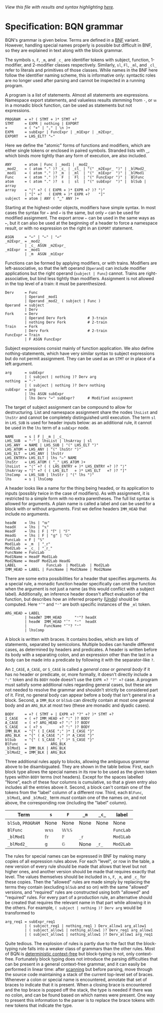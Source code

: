 *View this file with results and syntax highlighting [here](https://mlochbaum.github.io/BQN/spec/grammar.html).*

# Specification: BQN grammar

BQN's grammar is given below. Terms are defined in a [BNF](https://en.wikipedia.org/wiki/Backus%E2%80%93Naur_form) variant. However, handling special names properly is possible but difficult in BNF, so they are explained in text along with the block grammar.

The symbols `s`, `F`, `_m`, and `_c_` are identifier tokens with subject, function, 1-modifier, and 2-modifier classes respectively. Similarly, `sl`, `Fl`, `_ml`, and `_cl_` refer to literals and primitives of those classes. While names in the BNF here follow the identifier naming scheme, this is informative only: syntactic roles are no longer used after parsing and cannot be inspected in a running program.

A program is a list of statements. Almost all statements are expressions. Namespace export statements, and valueless results stemming from `·`, or `𝕨` in a monadic block function, can be used as statements but not expressions.

    PROGRAM  = ⋄? ( STMT ⋄ )* STMT ⋄?
    STMT     = EXPR | nothing | EXPORT
    ⋄        = ( "⋄" | "," | \n )+
    EXPR     = subExpr | FuncExpr | _m1Expr | _m2Expr_
    EXPORT   = LHS_ELT? "⇐"

Here we define the "atomic" forms of functions and modifiers, which are either single tokens or enclosed in paired symbols. Stranded lists with `‿`, which binds more tightly than any form of execution, are also included.

    ANY      = atom | Func | _mod1 | _mod2_
    _mod2_   = ( atom "." )? _c_ | _cl_ | "(" _m2Expr_ ")" | _blMod2_
    _mod1    = ( atom "." )? _m  | _ml  | "(" _m1Expr  ")" | _blMod1
    Func     = ( atom "." )?  F  |  Fl  | "(" FuncExpr ")" |  BlFunc
    atom     = ( atom "." )?  s  |  sl  | "(" subExpr  ")" |  blSub | array
    array    = "⟨" ⋄? ( ( EXPR ⋄ )* EXPR ⋄? )? "⟩"
             | "[" ⋄?   ( EXPR ⋄ )* EXPR ⋄?    "]"
    subject  = atom | ANY ( "‿" ANY )+

Starting at the highest-order objects, modifiers have simple syntax. In most cases the syntax for `←` and `↩` is the same, but only `↩` can be used for modified assignment. The export arrow `⇐` can be used in the same ways as `←`, but it can also be used at the beginning of a header to force a namespace result, or with no expression on the right in an `EXPORT` statement.

    ASGN     = "←" | "⇐" | "↩"
    _m2Expr_ = _mod2_
             | _c_ ASGN _m2Expr_
    _m1Expr  = _mod1
             | _m  ASGN _m1Expr

Functions can be formed by applying modifiers, or with trains. Modifiers are left-associative, so that the left operand (`Operand`) can include modifier applications but the right operand (`subject | Func`) cannot. Trains are right-associative, but bind less tightly than modifiers. Assignment is not allowed in the top level of a train: it must be parenthesized.

    Derv     = Func
             | Operand _mod1
             | Operand _mod2_ ( subject | Func )
    Operand  = subject
             | Derv
    Fork     = Derv
             | Operand Derv Fork          # 3-train
             | nothing Derv Fork          # 2-train
    Train    = Fork
             | Derv Fork                  # 2-train
    FuncExpr = Train
             | F ASGN FuncExpr

Subject expressions consist mainly of function application. We also define nothing-statements, which have very similar syntax to subject expressions but do not permit assignment. They can be used as an `STMT` or in place of a left argument.

    arg      = subExpr
             | ( subject | nothing )? Derv arg
    nothing  = "·"
             | ( subject | nothing )? Derv nothing
    subExpr  = arg
             | lhs ASGN subExpr
             | lhs Derv "↩" subExpr?      # Modified assignment

The target of subject assignment can be compound to allow for destructuring. List and namespace assignment share the nodes `lhsList` and `lhsStr` and cannot be completely distinguished until execution. The term `sl` in `LHS_SUB` is used for header inputs below: as an additional rule, it cannot be used in the `lhs` term of a `subExpr` node.

    NAME     = s | F | _m | _c_
    LHS_SUB  = "·" | lhsList | lhsArray | sl
    LHS_ANY  = NAME | LHS_SUB | "(" LHS_ELT ")"
    LHS_ATOM = LHS_ANY | "(" lhsStr ")"
    LHS_ELT  = LHS_ANY | lhsStr
    LHS_ENTRY= LHS_ELT | lhs "⇐" NAME
    lhsStr   = LHS_ATOM ( "‿" LHS_ATOM )+
    lhsList  = "⟨" ⋄? ( ( LHS_ENTRY ⋄ )* LHS_ENTRY ⋄? )? "⟩"
    lhsArray = "[" ⋄? ( ( LHS_ELT   ⋄ )* LHS_ELT   ⋄? )? "]"
    lhsComp  = LHS_SUB | lhsStr | "(" lhs ")"
    lhs      = s | lhsComp

A header looks like a name for the thing being headed, or its application to inputs (possibly twice in the case of modifiers). As with assignment, it is restricted to a simple form with no extra parentheses. The full list syntax is allowed for arguments. A plain name is called a label and can be used for a block with or without arguments. First we define headers `IMM_HEAD` that include no arguments.

    headW    = lhs | "𝕨"
    headX    = lhs | "𝕩"
    HeadF    = lhs | F | "𝕗" | "𝔽"
    HeadG    = lhs | F | "𝕘" | "𝔾"
    FuncLab  = F | "𝕊"
    Mod1Lab  = _m  | "_𝕣"
    Mod2Lab  = _c_ | "_𝕣_"
    FuncName = FuncLab
    Mod1Name = HeadF Mod1Lab
    Mod2Name = HeadF Mod2Lab HeadG
    LABEL    =         FuncLab  | Mod1Lab  | Mod2Lab
    IMM_HEAD = LABEL | FuncName | Mod1Name | Mod2Name

There are some extra possibilities for a header that specifies arguments. As a special rule, a monadic function header specifically can omit the function when the argument is not just a name (as this would conflict with a subject label). Additionally, an inference header doesn't affect evaluation of the function, but describes how an inferred property ([Undo](inferred.md#undo)) should be computed. Here `"˜"` and `"⁼"` are both specific instances of the `_ml` token.

    ARG_HEAD = LABEL
             | headW? IMM_HEAD      "⁼"? headX
             | headW  IMM_HEAD "˜"  "⁼"  headX
             |        FuncName "˜"? "⁼"
             | lhsComp

A block is written with braces. It contains bodies, which are lists of statements, separated by semicolons. Multiple bodies can handle different cases, as determined by headers and predicates. A header is written before its body with a separating colon, and an expression other than the last in a body can be made into a predicate by following it with the separator-like `?`.

An `I_CASE`, `A_CASE`, or `S_CASE` is called a *general case* or *general body* if it has no header or predicate, or, more formally, it doesn't directly include a `":"` token and its `BODY` node doesn't use the `EXPR ⋄? "?" ⋄?` case. A program must satisfy some additional rules regarding general cases, but these are not needed to resolve the grammar and shouldn't strictly be considered part of it. First, no general body can appear before a body that isn't general in a block. Second, a `IMM_BLK` or `blSub` can directly contain at most one general body and an `ARG_BLK` at most two (these are monadic and dyadic cases).

    BODY     = ⋄? ( STMT ⋄ | EXPR ⋄? "?" ⋄? )* STMT ⋄?
    I_CASE   = ( ⋄? IMM_HEAD ⋄? ":" )? BODY
    A_CASE   = ( ⋄? ARG_HEAD ⋄? ":" )? BODY
    S_CASE   = ( ⋄? s        ⋄? ":" )? BODY
    IMM_BLK  = "{" ( I_CASE ";" )* I_CASE "}"
    ARG_BLK  = "{" ( A_CASE ";" )* A_CASE "}"
    blSub    = "{" ( S_CASE ";" )* S_CASE "}"
    BlFunc   =           ARG_BLK
    _blMod1  = IMM_BLK | ARG_BLK
    _blMod2_ = IMM_BLK | ARG_BLK

Three additional rules apply to blocks, allowing the ambiguous grammar above to be disambiguated. They are shown in the table below. First, each block type allows the special names in its row to be used as the given token types within `BODY` terms (not headers). Except for the spaces labelled "None", each of these four columns is cumulative, so that a given entry also includes all the entries above it. Second, a block can't contain one of the tokens from the "label" column of a different row. Third, each `BlFunc`, `_blMod1`, and `_blMod2_` term *must* contain one of the names on, and not above, the corresponding row (including the "label" column).

| Term               | `s`    | `F`    | `_m`    | `_c_`    | label
|--------------------|--------|--------|---------|----------|-------
| `blSub`, `PROGRAM` | None   | None   | None    | None     | None
| `BlFunc`           | `𝕨𝕩𝕤`  | `𝕎𝕏𝕊`  |         |          | `FuncLab`
| `_blMod1`          | `𝕗𝕣`   | `𝔽`    | `_𝕣`    |          | `Mod1Lab`
| `_blMod2_`         | `𝕘`    | `𝔾`    | None    | `_𝕣_`    | `Mod2Lab`

The rules for special names can be expressed in BNF by making many copies of all expression rules above. For each "level", or row in the table, a new version of every rule should be made that allows that level but not higher ones, and another version should be made that requires exactly that level. The values themselves should be included in `s`, `F`, `_m`, and `_c_` for these copies. Then the "allowed" rules are made simply by replacing the terms they contain (excluding `blSub` and so on) with the same "allowed" versions, and "required" rules are constructed using both "allowed" and "required" rules. For every part of a production rule, an alternative should be created that requires the relevant name in that part while allowing it in the others. For example, `( subject | nothing )? Derv arg` would be transformed to

    arg_req1 = subExpr_req1
             | ( subject_req1 | nothing_req1 ) Derv_allow1 arg_allow1
             | ( subject_allow1 | nothing_allow1 )? Derv_req1 arg_allow1
             | ( subject_allow1 | nothing_allow1 )? Derv_allow1 arg_req1

Quite tedious. The explosion of rules is partly due to the fact that the block-typing rule falls into a weaker class of grammars than the other rules. Most of BQN is [deterministic context-free](https://en.wikipedia.org/wiki/Deterministic_context-free_grammar) but block-typing is not, only context-free. Fortunately block typing does not introduce the parsing difficulties that can be present in a general context-free grammar, and it can easily be performed in linear time: after [scanning](token.md) but before parsing, move through the source code maintaining a stack of the current top-level set of braces. Whenever a colon or special name is encountered, annotate that set of braces to indicate that it is present. When a closing brace is encountered and the top brace is popped off the stack, the type is needed if there was no colon, and can be found based on which names were present. One way to present this information to the parser is to replace the brace tokens with new tokens that indicate the type.
